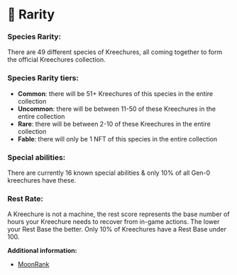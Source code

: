 # 🔢 Rarity

### **Species Rarity:**&#x20;

There are 49 different species of Kreechures, all coming together to form the official Kreechures collection.&#x20;

### Species Rarity tiers:

* **Common**: there will be 51+ Kreechures of this species in the entire collection
* **Uncommon**: there will be between 11-50 of these Kreechures in the entire collection
* **Rare**: there will be between 2-10 of these Kreechures in the entire collection
* **Fable**: there will only be 1 NFT of this species in the entire collection

### **Special abilities:**

There are currently 16 known special abilities & only 10% of all Gen-0 kreechures have these.

### **Rest Rate:**&#x20;

A Kreechure is not a machine, the rest score represents the base number of hours your Kreechure needs to recover from in-game actions. The lower your Rest Base the better. Only 10% of Kreechures have a Rest Base under 100.&#x20;



**Additional information:**

* [MoonRank](https://moonrank.app/collection/kreechures)

